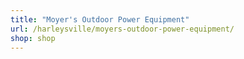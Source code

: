 ```yaml
---
title: "Moyer's Outdoor Power Equipment"
url: /harleysville/moyers-outdoor-power-equipment/
shop: shop
---
```

